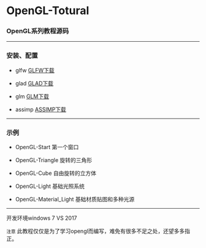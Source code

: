 ﻿# OpenGL-Totural

### OpenGL系列教程源码

------


### 安装、配置
 - glfw   [GLFW下载](http://www.glfw.org/)

 - glad   [GLAD下载](https://glad.dav1d.de/)

 - glm    [GLM下载](https://github.com/g-truc/glm/)

 - assimp [ASSIMP下载](https://github.com/assimp/assimp/)

------


### 示例
 - OpenGL-Start   第一个窗口

 - OpenGL-Triangle   旋转的三角形

 - OpenGL-Cube   自由旋转的立方体

 - OpenGL-Light   基础光照系统

 - OpenGL-Material_Light   基础材质贴图和多种光源

------



开发环境windows 7 VS 2017

`注意` 此教程仅仅是为了学习opengl而编写，难免有很多不足之处，还望多多指正。